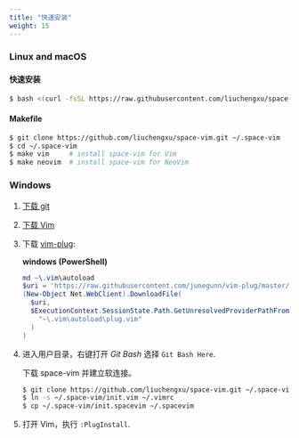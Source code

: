 ```yaml
---
title: "快速安装"
weight: 15
---
```


### Linux and macOS

#### 快速安装

```bash
$ bash <(curl -fsSL https://raw.githubusercontent.com/liuchengxu/space-vim/master/install.sh)
```

#### Makefile

```bash
$ git clone https://github.com/liuchengxu/space-vim.git ~/.space-vim
$ cd ~/.space-vim
$ make vim     # install space-vim for Vim
$ make neovim  # install space-vim for NeoVim
```

### Windows

1. [下载 git](https://git-scm.com/download/win)

2. [下载 Vim](https://github.com/vim/vim-win32-installer/releases)

3. 下载 [vim-plug](https://github.com/junegunn/vim-plug#installation):

    **windows (PowerShell)**

    ```powershell
    md ~\.vim\autoload
    $uri = 'https://raw.githubusercontent.com/junegunn/vim-plug/master/plug.vim'
    (New-Object Net.WebClient).DownloadFile(
      $uri,
      $ExecutionContext.SessionState.Path.GetUnresolvedProviderPathFromPSPath(
        "~\.vim\autoload\plug.vim"
      )
    )
    ```

4. 进入用户目录，右键打开 *Git Bash* 选择 `Git Bash Here`.

    下载 space-vim 并建立软连接。

    ```bash
    $ git clone https://github.com/liuchengxu/space-vim.git ~/.space-vim
    $ ln -s ~/.space-vim/init.vim ~/.vimrc
    $ cp ~/.space-vim/init.spacevim ~/.spacevim
    ```

5. 打开 Vim，执行 `:PlugInstall`.
